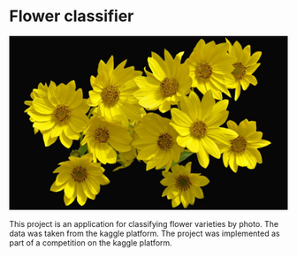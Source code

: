 # Flower classifier

![FLOWERS!](readme.jpg)

This project is an application for classifying flower varieties by photo. The data was taken from the kaggle platform. The project was implemented as part of a competition on the kaggle platform.
